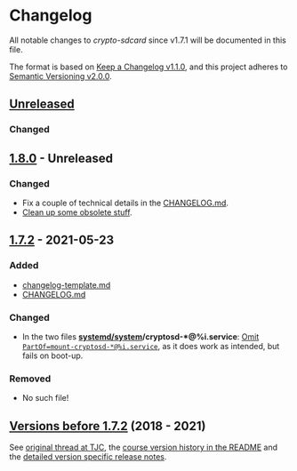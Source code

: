 # Changelog
All notable changes to *crypto-sdcard* since v1.7.1 will be documented in this file.

The format is based on [Keep a Changelog v1.1.0](https://keepachangelog.com/en/1.1.0/),
and this project adheres to [Semantic Versioning v2.0.0](https://semver.org/spec/v2.0.0.html).

## [Unreleased]
### Changed

## [1.8.0] - Unreleased
### Changed
- Fix a couple of technical details in the [CHANGELOG.md](https://github.com/Olf0/crypto-sdcard/blob/master/CHANGELOG.md).
- [Clean up some obsolete stuff](https://github.com/Olf0/crypto-sdcard/pull/246/commits).

## [1.7.2] - 2021-05-23
### Added
- [changelog-template.md](https://github.com/Olf0/crypto-sdcard/blob/master/changelog-template.md)
- [CHANGELOG.md](https://github.com/Olf0/crypto-sdcard/blob/master/CHANGELOG.md)
### Changed
- In the two files **[systemd/system](https://github.com/Olf0/crypto-sdcard/tree/master/systemd/system)/cryptosd-\*@%i.service**: [Omit `PartOf=mount-cryptosd-*@%i.service`](https://github.com/Olf0/crypto-sdcard/commit/c36150eb8a6ff99f9ab2376e1a41e82a3047afb9), as it does work as intended, but fails on boot-up.
### Removed
- No such file!

## [Versions before 1.7.2] (2018 - 2021)
See [original thread at TJC](https://together.jolla.com/question/179054/how-to-creating-partitions-on-sd-card-optionally-encrypted/?answer=189813#post-id-189813), 
the [course version history in the README](https://github.com/Olf0/crypto-sdcard#version-history) and
the [detailed version specific release notes](https://github.com/Olf0/crypto-sdcard/releases?after=0.4-0).


[Unreleased]: https://github.com/Olf0/crypto-sdcard/compare/1.7.2...HEAD
[1.8.0]: https://github.com/Olf0/crypto-sdcard/compare/1.7.2...1.8.0
[1.7.2]: https://github.com/Olf0/crypto-sdcard/compare/1.7.1-1.sfos340regular...1.7.2
[Versions before 1.7.2]: https://github.com/Olf0/crypto-sdcard/releases?after=1.7.2
